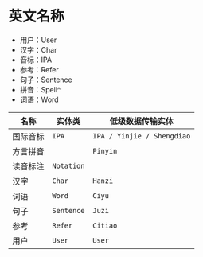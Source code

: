# 英文名称

- 用户：User
- 汉字：Char
- 音标：IPA
- 参考：Refer
- 句子：Sentence
- 拼音：Spell^
- 词语：Word

| 名称   | 实体类        | 低级数据传输实体                   |
|------|------------|----------------------------|
| 国际音标 | `IPA`      | `IPA / Yinjie / Shengdiao` |
| 方言拼音 |            | `Pinyin`                   |
| 读音标注 | `Notation` |                            |
| 汉字   | `Char`     | `Hanzi`                    |
| 词语   | `Word`     | `Ciyu`                     |
| 句子   | `Sentence` | `Juzi`                     |
| 参考   | `Refer`    | `Citiao`                   |
| 用户   | `User`     | `User`                     |